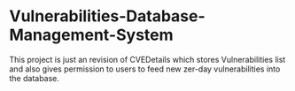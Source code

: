 # Vulnerabilities-Database-Management-System
This project is just an revision of CVEDetails which stores Vulnerabilities list and also gives permission to users to feed new zer-day vulnerabilities into the database.
